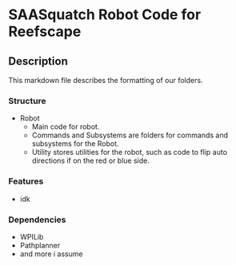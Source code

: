 # SAASquatch Robot Code for Reefscape
## Description
This markdown file describes the formatting of our folders.
### Structure
* Robot 
  * Main code for robot.
  * Commands and Subsystems are folders for commands and subsystems for the Robot.
  * Utility stores utilities for the robot, such as code to flip auto directions if on the red or blue side.
### Features
* idk
### Dependencies 
* WPILib
* Pathplanner
* and more i assume